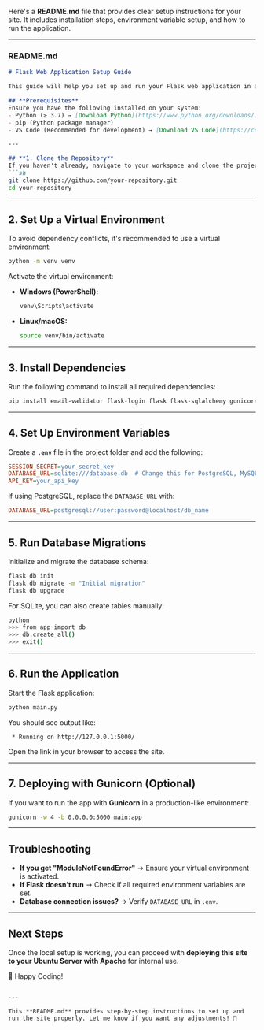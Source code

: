 Here's a **README.md** file that provides clear setup instructions for your site. It includes installation steps, environment variable setup, and how to run the application.  

---

### **README.md**  

```markdown
# Flask Web Application Setup Guide  

This guide will help you set up and run your Flask web application in a local development environment.  

## **Prerequisites**  
Ensure you have the following installed on your system:  
- Python (≥ 3.7) → [Download Python](https://www.python.org/downloads/)  
- pip (Python package manager)  
- VS Code (Recommended for development) → [Download VS Code](https://code.visualstudio.com/)  

---

## **1. Clone the Repository**  
If you haven't already, navigate to your workspace and clone the project:  
```sh
git clone https://github.com/your-repository.git
cd your-repository
```

---

## **2. Set Up a Virtual Environment**  
To avoid dependency conflicts, it's recommended to use a virtual environment:  
```sh
python -m venv venv
```
Activate the virtual environment:  
- **Windows (PowerShell):**  
  ```sh
  venv\Scripts\activate
  ```
- **Linux/macOS:**  
  ```sh
  source venv/bin/activate
  ```

---

## **3. Install Dependencies**  
Run the following command to install all required dependencies:  
```sh
pip install email-validator flask-login flask flask-sqlalchemy gunicorn psycopg2-binary routes flask-wtf pdfkit sqlalchemy werkzeug twilio xlsxwriter openpyxl
```

---

## **4. Set Up Environment Variables**  
Create a **`.env`** file in the project folder and add the following:  
```ini
SESSION_SECRET=your_secret_key
DATABASE_URL=sqlite:///database.db  # Change this for PostgreSQL, MySQL, etc.
API_KEY=your_api_key
```
If using PostgreSQL, replace the `DATABASE_URL` with:  
```ini
DATABASE_URL=postgresql://user:password@localhost/db_name
```

---

## **5. Run Database Migrations**  
Initialize and migrate the database schema:  
```sh
flask db init
flask db migrate -m "Initial migration"
flask db upgrade
```
For SQLite, you can also create tables manually:  
```sh
python
>>> from app import db
>>> db.create_all()
>>> exit()
```

---

## **6. Run the Application**  
Start the Flask application:  
```sh
python main.py
```
You should see output like:  
```
 * Running on http://127.0.0.1:5000/
```
Open the link in your browser to access the site.

---

## **7. Deploying with Gunicorn (Optional)**  
If you want to run the app with **Gunicorn** in a production-like environment:  
```sh
gunicorn -w 4 -b 0.0.0.0:5000 main:app
```

---

## **Troubleshooting**  
- **If you get "ModuleNotFoundError"** → Ensure your virtual environment is activated.  
- **If Flask doesn’t run** → Check if all required environment variables are set.  
- **Database connection issues?** → Verify `DATABASE_URL` in `.env`.  

---

## **Next Steps**  
Once the local setup is working, you can proceed with **deploying this site to your Ubuntu Server with Apache** for internal use.  

🚀 Happy Coding!
```

---

This **README.md** provides step-by-step instructions to set up and run the site properly. Let me know if you want any adjustments! 🚀
